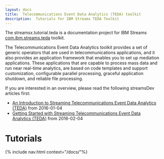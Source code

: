 ```yaml
---
layout: docs
title:  Telecommunications Event Data Analytics (TEDA) toolkit
description:  Tutorials for IBM Streams TEDA Toolkit
---
```


The streamsx.tutorial.teda is a documentation project for IBM Streams [com.ibm.streams.teda](http://www-01.ibm.com/support/knowledgecenter/SSCRJU_4.1.1/com.ibm.streams.toolkits.doc/spldoc/dita/tk$com.ibm.streams.teda/tk$com.ibm.streams.teda.html) toolkit.

The Telecommunications Event Data Analytics toolkit provides a set of generic operators that are used in telecommunications applications, and it also provides an application framework that enables you to set up mediation applications. These applications that are capable to process mass data and run near real-time analytics, are based on code templates and support customization, configurable parallel processing, graceful application shutdown, and reliable file processing.

If you are interested in an overview, please read the following streamsDev articles first:

* [An Introduction to Streaming Telecommunications Event Data Analytics (TEDA)](https://developer.ibm.com/streamsdev/docs/introduction-streaming-telecommunications-event-data-analytics-teda/) from 2016-01-04
* [Getting Started with Streaming Telecommunications Event Data Analytics (TEDA)](https://developer.ibm.com/streamsdev/docs/getting-started-streaming-telecommunications-event-data-analytics-teda/) from 2016-02-04

# Tutorials
{% include nav.html context="/docs/"%}





